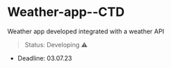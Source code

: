 # Weather-app--CTD
Weather app developed integrated with a weather API 

> Status: Developing ⚠️

- Deadline: 03.07.23
